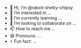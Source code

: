 - 👋 Hi, I’m @rakxit-shetty-chipsy
- 👀 I’m interested in ...
- 🌱 I’m currently learning ...
- 💞️ I’m looking to collaborate on ...
- 📫 How to reach me ...
- 😄 Pronouns: ...
- ⚡ Fun fact: ...

<!---
rakxit-shetty-chipsy/rakxit-shetty-chipsy is a ✨ special ✨ repository because its `README.md` (this file) appears on your GitHub profile.
You can click the Preview link to take a look at your changes.
--->
